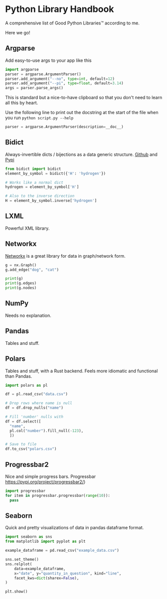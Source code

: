 # Python Library Handbook

A comprehensive list of Good Python Libraries™ according to me.

Here we go!

## Argparse

Add easy-to-use args to your app like this

```python
import argparse
parser = argparse.ArgumentParser()
parser.add_argument("--no", type=int, default=12)
parser.add_argument("--pi", type=float, default=3.14)
args = parser.parse_args()
```

This is standard but a nice-to-have clipboard so that you don't need to learn all this by heart.

Use the following line to print out the docstring at the start of the file when you run ```python script.py --help```

```python
parser = argparse.ArgumentParser(description=__doc__)
```

## Bidict

Always-invertible dicts / bijections as a data generic structure. [Github](https://github.com/jab/bidict9) and [Pypi](https://pypi.org/project/bidict/)

```python
from bidict import bidict
element_by_symbol = bidict({'H': 'hydrogen'})

# Works like a normal dict
hydrogen = element_by_symbol['H']

# Also to the inverse direction
H = element_by_symbol.inverse['hydrogen']
```

## LXML

Powerful XML library.

## Networkx

[Networkx](https://networkx.org/) is a great library for data in graph/network form. 

```python
g = nx.Graph()
g.add_edge("dog", "cat")

print(g)
print(g.edges)
print(g.nodes)
```

## NumPy

Needs no explanation.

## Pandas

Tables and stuff.

## Polars

Tables and stuff, with a Rust backend. Feels more idiomatic and functional than Pandas.

```py
import polars as pl

df = pl.read_csv("data.csv")

# Drop rows where name is null
df = df.drop_nulls("name")

# Fill 'number' nulls with 
df = df.select([
  "name",
  pl.col("number").fill_null(-123),
  ])

# Save to file
df.to_csv("polars.csv")
```

## Progressbar2

Nice and simple progress bars. Progressbar https://pypi.org/project/progressbar2/)

```py
import progressbar
for item in progressbar.progressbar(range(10)):
  pass
```

## Seaborn

Quick and pretty visualizations of data in pandas dataframe format.


```py
import seaborn as sns
from matplotlib import pyplot as plt

example_dataframe = pd.read_csv("example_data.csv")

sns.set_theme()
sns.relplot(
    data=example_dataframe,
    x="date", y="quantity_in_question", kind="line",
    facet_kws=dict(sharex=False),
)

plt.show()
```

